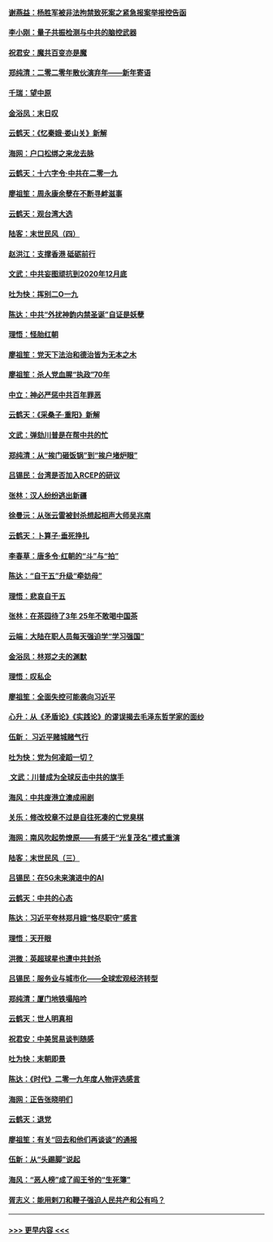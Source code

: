 #### [谢燕益：杨胜军被非法拘禁致死案之紧急报案举报控告函](../pages/nsc993/n11756134.md?t=01010155) 
#### [李小刚：量子共振检测与中共的脑控武器](../pages/nsc993/n11754518.md?t=01010155) 
#### [祝君安：魔共百变亦是魔](../pages/nsc993/n11754469.md?t=01010155) 
#### [郑纯清：二零二零年散伙演弃年——新年寄语](../pages/nsc993/n11754195.md?t=01010155) 
#### [千瑞：望中原](../pages/nsc993/n11754159.md?t=01010155) 
#### [金浴凤：末日叹](../pages/nsc993/n11752359.md?t=01010155) 
#### [云鹤天：《忆秦娥‧娄山关》新解](../pages/nsc993/n11752348.md?t=01010155) 
#### [海网：户口松绑之来龙去脉](../pages/nsc993/n11752328.md?t=01010155) 
#### [云鹤天：十六字令‧中共在二零一九](../pages/nsc993/n11752305.md?t=01010155) 
#### [廖祖笙：周永康余孽在不断寻衅滋事](../pages/nsc993/n11751013.md?t=01010155) 
#### [云鹤天：观台湾大选](../pages/nsc993/n11751007.md?t=01010155) 
#### [陆客：末世民风（四）](../pages/nsc993/n11749203.md?t=01010155) 
#### [赵洪江：支撑香港 砥砺前行](../pages/nsc993/n11748482.md?t=01010155) 
#### [文武：中共妄图顽抗到2020年12月底](../pages/nsc993/n11748446.md?t=01010155) 
#### [吐为快：挥别二O一九](../pages/nsc993/n11748411.md?t=01010155) 
#### [陈达：中共“外扰神韵内禁圣诞”自证是妖孽](../pages/nsc993/n11748226.md?t=01010155) 
#### [理悟：怪胎红朝](../pages/nsc993/n11748206.md?t=01010155) 
#### [廖祖笙：党天下法治和德治皆为无本之木](../pages/nsc993/n11748135.md?t=01010155) 
#### [廖祖笙：杀人党血腥“执政”70年](../pages/nsc993/n11745144.md?t=01010155) 
#### [中立：神必严惩中共百年罪恶](../pages/nsc993/n11744970.md?t=01010155) 
#### [云鹤天：《采桑子‧重阳》新解](../pages/nsc993/n11744948.md?t=01010155) 
#### [文武：弹劾川普是在帮中共的忙](../pages/nsc993/n11744758.md?t=01010155) 
#### [郑纯清：从“挨门砸饭锅”到“挨户堵炉眼”](../pages/nsc993/n11744745.md?t=01010155) 
#### [吕锡民：台湾是否加入RCEP的研议](../pages/nsc993/n11744701.md?t=01010155) 
#### [张林：汉人纷纷逃出新疆](../pages/nsc993/n11743530.md?t=01010155) 
#### [徐曼沅：从张云雷被封杀想起相声大师吴兆南](../pages/nsc993/n11741816.md?t=01010155) 
#### [云鹤天：卜算子‧垂死挣扎](../pages/nsc993/n11739956.md?t=01010155) 
#### [李春草：唐多令‧红朝的“斗”与“拍”](../pages/nsc993/n11739830.md?t=01010155) 
#### [陈达：“自干五”升级“牵妨母”](../pages/nsc993/n11739724.md?t=01010155) 
#### [理悟：悲哀自干五](../pages/nsc993/n11739547.md?t=01010155) 
#### [张林：在茶园待了3年 25年不敢喝中国茶](../pages/nsc993/n11739240.md?t=01010155) 
#### [云端：大陆在职人员每天强迫学“学习强国”](../pages/nsc993/n11738735.md?t=01010155) 
#### [金浴凤：林郑之夫的渊默](../pages/nsc993/n11737735.md?t=01010155) 
#### [理悟：叹私企](../pages/nsc993/n11737715.md?t=01010155) 
#### [廖祖笙：全面失控可能袭向习近平](../pages/nsc993/n11737704.md?t=01010155) 
#### [心升：从《矛盾论》《实践论》的谬误揭去毛泽东哲学家的面纱](../pages/nsc993/n11736962.md?t=01010155) 
#### [伍新： 习近平赌城赌气行](../pages/nsc993/n11736929.md?t=01010155) 
#### [吐为快：党为何凌蹈一切？](../pages/nsc993/n11736915.md?t=01010155) 
#### [ 文武：川普成为全球反击中共的旗手](../pages/nsc993/n11736882.md?t=01010155) 
#### [海风：中共废港立澳成闹剧](../pages/nsc993/n11735857.md?t=01010155) 
#### [关乐：修改校章不过是自往死凑的亡党臭棋](../pages/nsc993/n11735097.md?t=01010155) 
#### [海网：南风吹起势燎原——有感于“光复茂名”模式重演](../pages/nsc993/n11732308.md?t=01010155) 
#### [陆客：末世民风（三）](../pages/nsc993/n11732211.md?t=01010155) 
#### [吕锡民：在5G未来演进中的AI](../pages/nsc993/n11730010.md?t=01010155) 
#### [云鹤天：中共的心态](../pages/nsc993/n11729906.md?t=01010155) 
#### [陈达：习近平夸林郑月娥“恪尽职守”感言](../pages/nsc993/n11729881.md?t=01010155) 
#### [理悟：天开眼](../pages/nsc993/n11729699.md?t=01010155) 
#### [洪微：英超球星也遭中共封杀](../pages/nsc993/n11727243.md?t=01010155) 
#### [吕锡民：服务业与城市化——全球宏观经济转型](../pages/nsc993/n11725845.md?t=01010155) 
#### [郑纯清：厦门地铁塌陷吟](../pages/nsc993/n11725813.md?t=01010155) 
#### [云鹤天：世人明真相](../pages/nsc993/n11725621.md?t=01010155) 
#### [祝君安：中美贸易谈判随感](../pages/nsc993/n11725609.md?t=01010155) 
#### [吐为快：末朝即景](../pages/nsc993/n11723365.md?t=01010155) 
#### [陈达：《时代》二零一九年度人物评选感言](../pages/nsc993/n11723337.md?t=01010155) 
#### [海网：正告张晓明们](../pages/nsc993/n11723228.md?t=01010155) 
#### [云鹤天：退党](../pages/nsc993/n11723056.md?t=01010155) 
#### [廖祖笙：有关“回去和他们再谈谈”的通报](../pages/nsc993/n11722442.md?t=01010155) 
#### [伍新：从“头踢脚”说起](../pages/nsc993/n11722429.md?t=01010155) 
#### [海风：“恶人榜”成了阎王爷的“生死簿”](../pages/nsc993/n11722272.md?t=01010155) 
#### [胥志义：能用剌刀和鞭子强迫人民共产和公有吗？](../pages/nsc993/n11720569.md?t=01010155) 

----
#### [ >>> 更早内容 <<< ](../indexes/nsc993-earlier.md)
